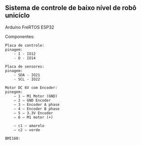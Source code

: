 ## Sistema de controle de baixo nível de robô unicíclo

Arduíno
FreRTOS
ESP32

Componentes:

    Placa de controle:
    pinagem:
		- I - IO12
		- O - IO14

    Placa de sensores:
	pinagem:
		- SDA - IO21
		- SCL - IO22

    Motor DC 6V com Encoder:
	pinegem: 
		– 1 – M1 Motor (GND)
		– 2 – GND Encoder
		– 3 – Encoder A phase
		– 4 – Encoder B phase
		– 5 – 3.3V Encoder
		– 6 – M1 motor (+)

		– c1 – amarelo
		– c2 – verde
	
    BMI160: